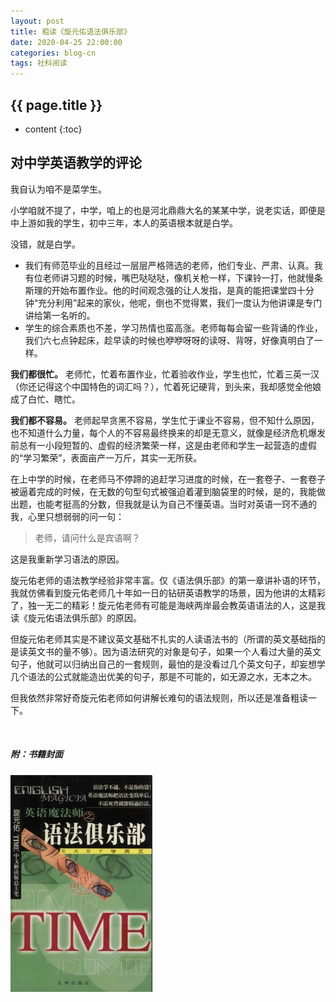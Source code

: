 ```yaml
---
layout: post
title: 粗读《旋元佑语法俱乐部》
date: 2020-04-25 22:00:00
categories: blog-cn
tags: 社科阅读
--- 
```


<h2>{{ page.title }}</h2>

* content
{:toc}

## 对中学英语教学的评论

我自认为咱不是菜学生。

小学咱就不提了，中学，咱上的也是河北鼎鼎大名的某某中学，说老实话，即便是中上游如我的学生，初中三年，本人的英语根本就是白学。

没错，就是白学。

* 我们有师范毕业的且经过一层层严格筛选的老师，他们专业、严肃、认真。我有位老师讲习题的时候，嘴巴哒哒哒，像机关枪一样，下课铃一打，他就慢条斯理的开始布置作业。他的时间观念强的让人发指，是真的能把课堂四十分钟“充分利用”起来的家伙，他呢，倒也不觉得累，我们一度认为他讲课是专门讲给第一名听的。
* 学生的综合素质也不差，学习热情也蛮高涨。老师每每会留一些背诵的作业，我们六七点钟起床，趁早读的时候也咿咿呀呀的读呀、背呀，好像真明白了一样。

**我们都很忙。** 老师忙，忙着布置作业，忙着验收作业，学生也忙，忙着三英一汉（你还记得这个中国特色的词汇吗？），忙着死记硬背，到头来，我却感觉全他娘成了白忙、瞎忙。

**我们都不容易。** 老师起早贪黑不容易，学生忙于课业不容易，但不知什么原因，也不知道什么力量，每个人的不容易最终换来的却是无意义，就像是经济危机爆发前总有一小段短暂的、虚假的经济繁荣一样，这是由老师和学生一起营造的虚假的“学习繁荣”，表面亩产一万斤，其实一无所获。

在上中学的时候，在老师马不停蹄的追赶学习进度的时候，在一套卷子、一套卷子被逼着完成的时候，在无数的句型句式被强迫着灌到脑袋里的时候，是的，我能做出题，也能考挺高的分数，但我就是认为自己不懂英语。当时对英语一窍不通的我，心里只想弱弱的问一句：

> 老师，请问什么是宾语啊？

这是我重新学习语法的原因。

旋元佑老师的语法教学经验非常丰富。仅《语法俱乐部》的第一章讲补语的环节，我就仿佛看到旋元佑老师几十年如一日的钻研英语教学的场景，因为他讲的太精彩了，独一无二的精彩！旋元佑老师有可能是海峡两岸最会教英语语法的人，这是我读《旋元佑语法俱乐部》的原因。

但旋元佑老师其实是不建议英文基础不扎实的人读语法书的（所谓的英文基础指的是读英文书的量不够）。因为语法研究的对象是句子，如果一个人看过大量的英文句子，他就可以归纳出自己的一套规则，最怕的是没看过几个英文句子，却妄想学几个语法的公式就能造出优美的句子，那是不可能的，如无源之水，无本之木。

但我依然非常好奇旋元佑老师如何讲解长难句的语法规则，所以还是准备粗读一下。






<br>

<h5>附：书籍封面</h5>

<p>
    <img src="/images/xuan-yuan-you-english-grammar.jpg" width="45%">
</p>